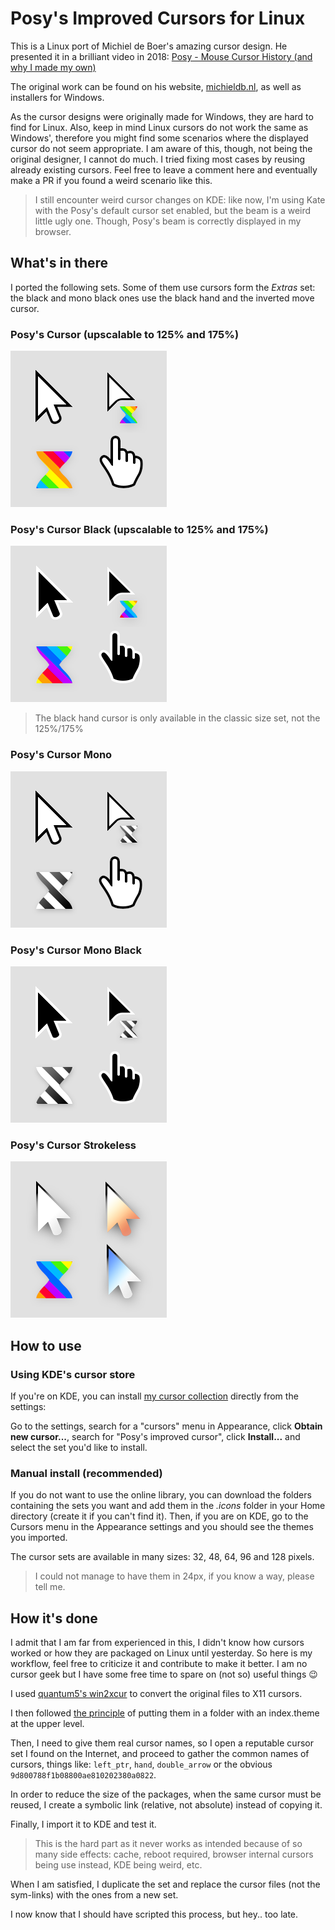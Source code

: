 # Posy's Improved Cursors for Linux

This is a Linux port of Michiel de Boer's amazing cursor design.
He presented it in a brilliant video in 2018: [Posy - Mouse Cursor History (and why I made my own)](https://www.youtube.com/watch?v=YThelfB2fvg)

The original work can be found on his website, [michieldb.nl](http://www.michieldb.nl/other/cursors/), as well as installers for Windows.

As the cursor designs were originally made for Windows, they are hard to find for Linux.
Also, keep in mind Linux cursors do not work the same as Windows', therefore you might find some scenarios where the displayed cursor do not seem appropriate. I am aware of this, though, not being the original designer, I cannot do much.
I tried fixing most cases by reusing already existing cursors.
Feel free to leave a comment here and eventually make a PR if you found a weird scenario like this.

> I still encounter weird cursor changes on KDE:
> like now, I'm using Kate with the Posy's default cursor set enabled, but the beam is a weird little ugly one. Though, Posy's beam is correctly displayed in my browser.

## What's in there

I ported the following sets.
Some of them use cursors form the *Extras* set: the black and mono black ones use the black hand and the inverted move cursor.

### Posy's Cursor (upscalable to 125% and 175%)

![Posy's Cursor](readme_files/Posy'sCursor.png)

### Posy's Cursor Black (upscalable to 125% and 175%)

![Posy's Cursor Black](readme_files/Posy'sCursorBlack.png)

> The black hand cursor is only available in the classic size set, not the 125%/175%

### Posy's Cursor Mono

![Posy's Cursor Mono](readme_files/Posy'sCursorMono.png)

### Posy's Cursor Mono Black

![Posy's Cursor Mono Black](readme_files/Posy'sCursorMonoBlack.png)

### Posy's Cursor Strokeless

![Posy's Cursor Strokeless](readme_files/Posy'sCursorStrokeless.png)

## How to use

### Using KDE's cursor store

If you're on KDE, you can install [my cursor collection](https://www.pling.com/p/1795042/) directly from the settings:

Go to the settings, search for a "cursors" menu in Appearance, click **Obtain new cursor...**, search for "Posy's improved cursor", click **Install...** and select the set you'd like to install.

### Manual install (recommended)

If you do not want to use the online library, you can download the folders containing the sets you want and add them in the _.icons_ folder in your Home directory (create it if you can't find it).
Then, if you are on KDE, go to the Cursors menu in the Appearance settings and you should see the themes you imported.

The cursor sets are available in many sizes: 32, 48, 64, 96 and 128 pixels.

> I could not manage to have them in 24px, if you know a way, please tell me.

## How it's done

I admit that I am far from experienced in this, I didn't know how cursors worked or how they are packaged on Linux until yesterday.
So here is my workflow, feel free to criticize it and contribute to make it better.
I am no cursor geek but I have some free time to spare on (not so) useful things 😉

I used [quantum5's win2xcur](https://github.com/quantum5/win2xcur) to convert the original files to X11 cursors.

I then followed [the principle](https://userbase.kde.org/Create_your_own_mouse_cursor_theme) of putting them in a folder with an index.theme at the upper level.

Then, I need to give them real cursor names, so I open a reputable cursor set I found on the Internet, and proceed to gather the common names of cursors, things like: `left_ptr`, `hand`, `double_arrow` or the obvious `9d800788f1b08800ae810202380a0822`.

In order to reduce the size of the packages, when the same cursor must be reused, I create a symbolic link (relative, not absolute) instead of copying it.

Finally, I import it to KDE and test it.

> This is the hard part as it never works as intended because of so many side effects: cache, reboot required, browser internal cursors being use instead, KDE being weird, etc.

When I am satisfied, I duplicate the set and replace the cursor files (not the sym-links) with the ones from a new set.

I now know that I should have scripted this process, but hey.. too late.

